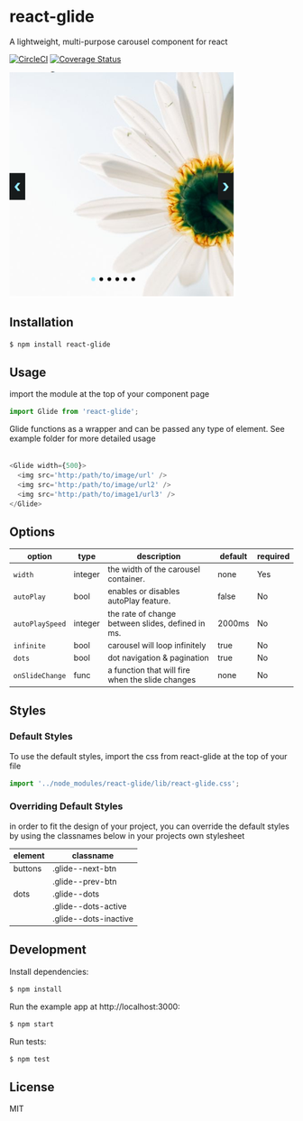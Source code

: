 # react-glide

A lightweight, multi-purpose carousel component for react

[![CircleCI](https://circleci.com/gh/andrewangelle/react-glide.svg?style=shield)](https://circleci.com/gh/andrewangelle/react-glide) [![Coverage Status](https://coveralls.io/repos/github/andrewangelle/react-glide/badge.svg?branch=master)](https://coveralls.io/github/andrewangelle/react-glide?branch=master)

<img src="glide.png" width="400px" />

## Installation

```sh
$ npm install react-glide
```

## Usage

import the module at the top of your component page

```javascript
import Glide from 'react-glide';
```

Glide functions as a wrapper and can be passed any type of element. See example folder for more detailed usage

```javascript

<Glide width={500}>
  <img src='http:/path/to/image/url' />
  <img src='http:/path/to/image/url2' />
  <img src='http:/path/to/image1/url3' />
</Glide>

```

## Options

| option      | type      | description                           | default | required  |
|------------ |-----------|---------------------------------------|---------|-----------|
|`width`      |integer    | the width of the carousel container. |  none  |   Yes  |
|`autoPlay`   |bool       | enables or disables autoPlay feature.| false    | No    |
|`autoPlaySpeed` |integer    | the rate of change between slides, defined in ms.|  2000ms  | No    |
|`infinite` |bool    | carousel will loop infinitely  |  true  | No    |
|`dots` |bool    | dot navigation & pagination   | true   |  No   |
|`onSlideChange` |func    | a function that will fire when the slide changes  | none   |  No   |


## Styles

### Default Styles

To use the default styles, import the css from react-glide at the top of your file

```javascript
import '../node_modules/react-glide/lib/react-glide.css';
```

### Overriding Default Styles

in order to fit the design of your project, you can override the default styles by using the classnames below in your projects own stylesheet

| element     | classname |
|------------ |-----------|
|  buttons  | .glide--next-btn  |
|           |   .glide--prev-btn |
|  dots     |   .glide--dots   |
|     |   .glide--dots-active   |
|     |   .glide--dots-inactive   |


## Development

Install dependencies:

```sh
$ npm install
```

Run the example app at http://localhost:3000:

```sh
$ npm start
```

Run tests:

```sh
$ npm test
```

## License
MIT
